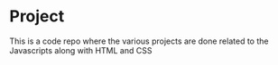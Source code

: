 # Project
 This is a code repo where the various projects are done related to the Javascripts along with HTML and CSS
